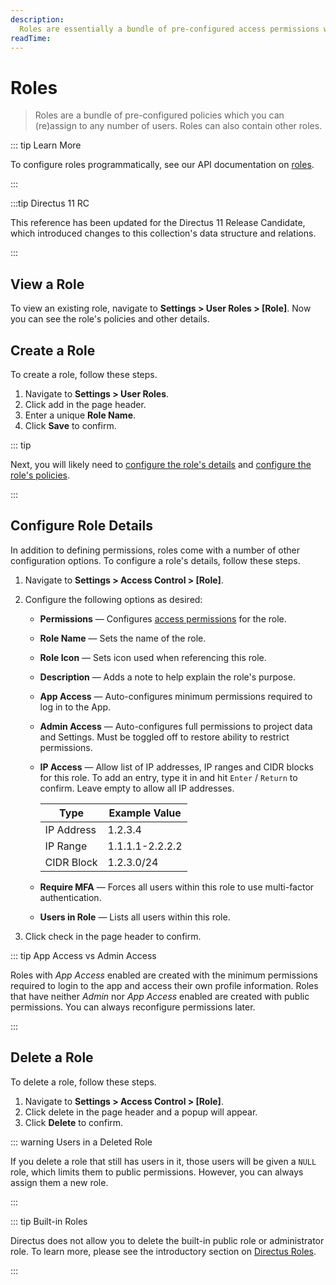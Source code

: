 ```yaml
---
description:
  Roles are essentially a bundle of pre-configured access permissions which you can (re)assign to any number of users.
readTime:
---
```


# Roles

> Roles are a bundle of pre-configured policies which you can (re)assign to any number of users. Roles can also contain
> other roles.

::: tip Learn More

To configure roles programmatically, see our API documentation on [roles](/reference/system/roles).

:::

:::tip Directus 11 RC

This reference has been updated for the Directus 11 Release Candidate, which introduced changes to this collection's
data structure and relations.

:::

## View a Role

To view an existing role, navigate to **Settings > User Roles > [Role]**. Now you can see the role's policies and other
details.

## Create a Role

To create a role, follow these steps.

1. Navigate to **Settings > User Roles**.
2. Click <span mi btn>add</span> in the page header.
3. Enter a unique **Role Name**.
4. Click **Save** to confirm.

::: tip

Next, you will likely need to [configure the role's details](#configure-role-details) and
[configure the role's policies](#configure-role-policies).

:::

## Configure Role Details

In addition to defining permissions, roles come with a number of other configuration options. To configure a role's
details, follow these steps.

1.  Navigate to **Settings > Access Control > [Role]**.
2.  Configure the following options as desired:

    - **Permissions** — Configures [access permissions](#configure-permissions) for the role.
    - **Role Name** — Sets the name of the role.
    - **Role Icon** — Sets icon used when referencing this role.
    - **Description** — Adds a note to help explain the role's purpose.
    - **App Access** — Auto-configures minimum permissions required to log in to the App.
    - **Admin Access** — Auto-configures full permissions to project data and Settings. Must be toggled off to restore
      ability to restrict permissions.
    - **IP Access** — Allow list of IP addresses, IP ranges and CIDR blocks for this role. To add an entry, type it in
      and hit `Enter` / `Return` to confirm. Leave empty to allow all IP addresses.

      | Type       | Example Value   |
      | ---------- | --------------- |
      | IP Address | 1.2.3.4         |
      | IP Range   | 1.1.1.1-2.2.2.2 |
      | CIDR Block | 1.2.3.0/24      |

    - **Require MFA** — Forces all users within this role to use multi-factor authentication.
    - **Users in Role** — Lists all users within this role.

3.  Click <span mi btn>check</span> in the page header to confirm.

::: tip App Access vs Admin Access

Roles with _App Access_ enabled are created with the minimum permissions required to login to the app and access their
own profile information. Roles that have neither _Admin_ nor _App Access_ enabled are created with public permissions.
You can always reconfigure permissions later.

:::

## Delete a Role

To delete a role, follow these steps.

1. Navigate to **Settings > Access Control > [Role]**.
2. Click <span mi btn dngr>delete</span> in the page header and a popup will appear.
3. Click **Delete** to confirm.

::: warning Users in a Deleted Role

If you delete a role that still has users in it, those users will be given a `NULL` role, which limits them to public
permissions. However, you can always assign them a new role.

:::

::: tip Built-in Roles

Directus does not allow you to delete the built-in public role or administrator role. To learn more, please see the
introductory section on [Directus Roles](/user-guide/user-management/users-roles-permissions#directus-roles).

:::
